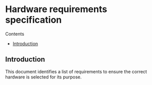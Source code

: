 # Hardware requirements specification

Contents
- [Introduction](https://github.com/FlyingBaguette/aero-boulangerie/blob/master/docs/requirement-specs/hardware-requirements-specs.md#introduction)

## Introduction
This document identifies a list of requirements to ensure the correct hardware is selected for its purpose.
